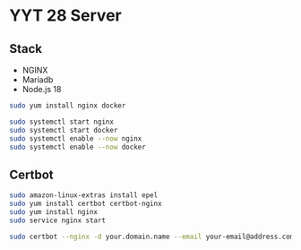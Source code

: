 # YYT 28 Server

## Stack

- NGINX
- Mariadb
- Node.js 18

```bash
sudo yum install nginx docker

sudo systemctl start nginx
sudo systemctl start docker
sudo systemctl enable --now nginx
sudo systemctl enable --now docker
```

## Certbot

```bash
sudo amazon-linux-extras install epel
sudo yum install certbot certbot-nginx
sudo yum install nginx
sudo service nginx start

sudo certbot --nginx -d your.domain.name --email your-email@address.com --agree-tos
```
